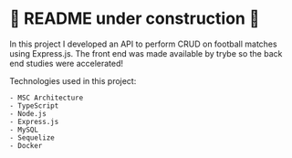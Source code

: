 # 🚧 README under construction 🚧
<!-- Olá, Tryber!
Esse é apenas um arquivo inicial para o README do seu projeto.
É essencial que você preencha esse documento por conta própria, ok?
Não deixe de usar nossas dicas de escrita de README de projetos, e deixe sua criatividade brilhar!
⚠️ IMPORTANTE: você precisa deixar nítido:
- quais arquivos/pastas foram desenvolvidos por você;
- quais arquivos/pastas foram desenvolvidos por outra pessoa estudante;
- quais arquivos/pastas foram desenvolvidos pela Trybe.
-->

In this project I developed an API to perform CRUD on football matches using Express.js. The front end was made available by trybe so the back end studies were accelerated! 

Technologies used in this project:

    - MSC Architecture
    - TypeScript
    - Node.js
    - Express.js
    - MySQL
    - Sequelize
    - Docker
